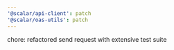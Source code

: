 ```yaml
---
'@scalar/api-client': patch
'@scalar/oas-utils': patch
---
```


chore: refactored send request with extensive test suite
